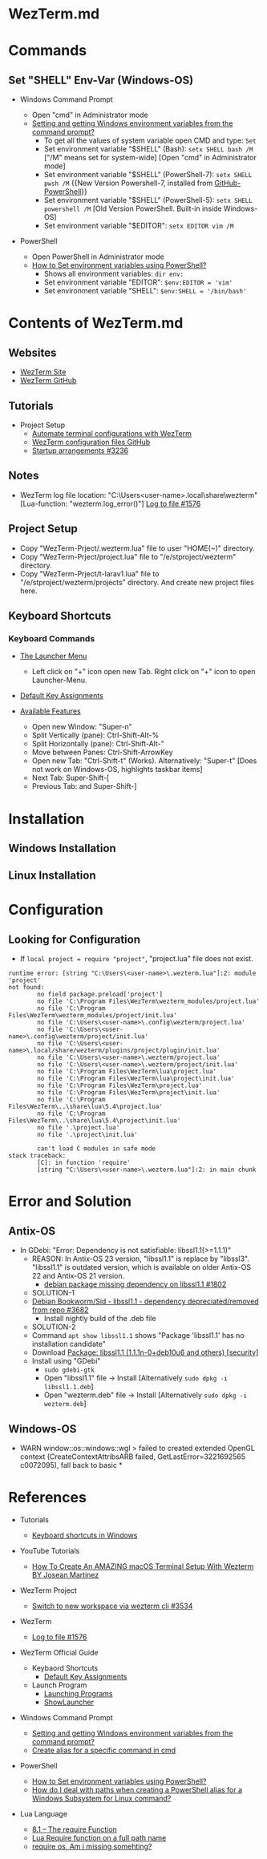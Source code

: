 # WezTerm.md

# Commands

## Set "SHELL" Env-Var (Windows-OS)

* Windows Command Prompt
  * Open "cmd" in Administrator mode
  * [Setting and getting Windows environment variables from the command prompt?](https://superuser.com/questions/79612/setting-and-getting-windows-environment-variables-from-the-command-prompt)
    * To get all the values of system variable open CMD and type: `Set`
    * Set environment variable "$SHELL" (Bash): `setx SHELL bash /M` ["/M" means set for system-wide] [Open "cmd" in Administrator mode]
    * Set environment variable "$SHELL" (PowerShell-7): `setx SHELL pwsh /M` {{New Version Powershell-7, installed from [GitHub-PowerShell](https://github.com/PowerShell/PowerShell)}}
    * Set environment variable "$SHELL" (PowerShell-5): `setx SHELL powershell /M` [Old Version PowerShell. Built-in inside Windows-OS]
    * Set environment variable "$EDITOR": `setx EDITOR vim /M`

* PowerShell
  * Open PowerShell in Administrator mode
  * [How to Set environment variables using PowerShell?](https://www.tutorialspoint.com/how-to-set-environment-variables-using-powershell)
    * Shows all environment variables: `dir env:`
    * Set environment variable "EDITOR": `$env:EDITOR = 'vim'`
    * Set environment variable "SHELL": `$env:SHELL = '/bin/bash'`

# Contents of WezTerm.md

## Websites
* [WezTerm Site](https://wezfurlong.org/wezterm/index.html)
* [WezTerm GitHub](https://github.com/wez/wezterm)

## Tutorials
* Project Setup
  * [Automate terminal configurations with WezTerm](https://cosimomatteini.com/blog/terminal-configurations-with-wezterm)
  * [WezTerm configuration files GitHub](https://github.com/devmatteini/dotfiles/tree/main/config/wezterm)
  * [Startup arrangements #3236](https://github.com/wez/wezterm/discussions/3236)

## Notes
* WezTerm log file location: "C:\Users\<user-name>\.local\share\wezterm" [Lua-function: "wezterm.log_error()"] [Log to file #1576](https://github.com/wez/wezterm/issues/1576)

## Project Setup
* Copy "WezTerm-Prject/.wezterm.lua" file to user "HOME(~)" directory.
* Copy "WezTerm-Prject/project.lua" file to "/e/stproject/wezterm" directory.
* Copy "WezTerm-Prject/t-larav1.lua" file to "/e/stproject/wezterm/projects" directory. And create new project files here.

## Keyboard Shortcuts

### Keyboard Commands
* [The Launcher Menu](https://wezfurlong.org/wezterm/config/launch.html#the-launcher-menu)
  * Left click on "+" icon open new Tab. Right click on "+" icon to open Launcher-Menu.

* [Default Key Assignments](https://wezfurlong.org/wezterm/config/default-keys.html)
* [Available Features](https://wezfurlong.org/wezterm/features.html#available-features)
  * Open new Window: "Super-n"
  * Split Vertically (pane): Ctrl-Shift-Alt-%
  * Split Horizontally (pane): Ctrl-Shift-Alt-"
  * Move between Panes: Ctrl-Shift-ArrowKey
  * Open new Tab: "Ctrl-Shift-t" (Works). Alternatively: "Super-t" [Does not work on Windows-OS, highlights taskbar items]
  * Next Tab: Super-Shift-[
  * Previous Tab:  and Super-Shift-]

# Installation

## Windows Installation

## Linux Installation

# Configuration

## Looking for Configuration
* If `local project = require "project"`, "project.lua" file does not exist.
```shellscript
runtime error: [string "C:\Users\<user-name>\.wezterm.lua"]:2: module 'project'
not found:
        no field package.preload['project']
        no file 'C:\Program Files\WezTerm\wezterm_modules/project.lua'
        no file 'C:\Program Files\WezTerm\wezterm_modules/project/init.lua'
        no file 'C:\Users\<user-name>\.config\wezterm/project.lua'
        no file 'C:\Users\<user-name>\.config\wezterm/project/init.lua'
        no file 'C:\Users\<user-name>\.local/share/wezterm/plugins/project/plugin/init.lua'
        no file 'C:\Users\<user-name>\.wezterm/project.lua'
        no file 'C:\Users\<user-name>\.wezterm/project/init.lua'
        no file 'C:\Program Files\WezTerm\lua\project.lua'
        no file 'C:\Program Files\WezTerm\lua\project\init.lua'
        no file 'C:\Program Files\WezTerm\project.lua'
        no file 'C:\Program Files\WezTerm\project\init.lua'
        no file 'C:\Program Files\WezTerm\..\share\lua\5.4\project.lua'
        no file 'C:\Program Files\WezTerm\..\share\lua\5.4\project\init.lua'
        no file '.\project.lua'
        no file '.\project\init.lua'

        can't load C modules in safe mode
stack traceback:
        [C]: in function 'require'
        [string "C:\Users\<user-name>\.wezterm.lua"]:2: in main chunk
```

# Error and Solution

## Antix-OS

* In GDebi: "Error: Dependency is not satisfiable: libssl1.1(>=1.1.1)"
  * REASON: In Antix-OS 23 version, "libssl1.1" is replace by "libssl3". "libssl1.1" is outdated version, which is available on older Antix-OS 22 and Antix-OS 21 version.
    * [debian package missing dependency on libssl1.1 #1802](https://github.com/zerotier/ZeroTierOne/issues/1802)
  * SOLUTION-1
  * [Debian Bookworm/Sid - libssl1.1 - dependency depreciated/removed from repo #3682](https://github.com/wez/wezterm/issues/3682)
    * Install nightly build of the .deb file
  * SOLUTION-2
  * Command `apt show libssl1.1` shows "Package 'libssl1.1' has no installation candidate"
  * Download [Package: libssl1.1 (1.1.1n-0+deb10u6 and others) [security]](https://packages.debian.org/buster/libssl1.1)
  * Install using "GDebi"
    * `sudo gdebi-gtk`
    * Open "libssl1.1" file -> Install [Alternatively `sudo dpkg -i libssl1.1.deb`]
    * Open "wezterm.deb" file -> Install [Alternatively `sudo dpkg -i wezterm.deb`]

## Windows-OS

* WARN   window::os::windows::wgl > failed to created extended OpenGL context (CreateContextAttribsARB failed, GetLastError=3221692565 c0072095),
fall back to basic
  * 

# References

* Tutorials
  * [Keyboard shortcuts in Windows](https://support.microsoft.com/en-us/windows/keyboard-shortcuts-in-windows-dcc61a57-8ff0-cffe-9796-cb9706c75eec#WindowsVersion=Windows_10)

* YouTube Tutorials
  * [How To Create An AMAZING macOS Terminal Setup With Wezterm BY Josean Martinez](https://www.youtube.com/watch?v=TTgQV21X0SQ)

* WezTerm Project
  * [Switch to new workspace via wezterm cli #3534](https://github.com/wez/wezterm/discussions/3534)

* WezTerm
  * [Log to file #1576](https://github.com/wez/wezterm/issues/1576)

* WezTerm Official Guide
  * Keybaord Shortcuts
    * [Default Key Assignments](https://wezfurlong.org/wezterm/config/default-keys.html)
  * Launch Program  
    * [Launching Programs](https://wezfurlong.org/wezterm/config/launch.html)
    * [ShowLauncher](https://wezfurlong.org/wezterm/config/lua/keyassignment/ShowLauncher.html)
  
* Windows Command Prompt
  * [Setting and getting Windows environment variables from the command prompt?](https://superuser.com/questions/79612/setting-and-getting-windows-environment-variables-from-the-command-prompt)
  * [Create alias for a specific command in cmd](https://stackoverflow.com/questions/54866820/create-alias-for-a-specific-command-in-cmd)

* PowerShell
  * [How to Set environment variables using PowerShell?](https://www.tutorialspoint.com/how-to-set-environment-variables-using-powershell)
  * [How do I deal with paths when creating a PowerShell alias for a Windows Subsystem for Linux command?](https://serverfault.com/questions/911513/how-do-i-deal-with-paths-when-creating-a-powershell-alias-for-a-windows-subsyste)

* Lua Language
  * [8.1 – The require Function](https://www.lua.org/pil/8.1.html)
  * [Lua Require function on a full path name](https://stackoverflow.com/questions/11868847/lua-require-function-on-a-full-path-name)
  * [require os, Am i missing somehting?](https://stackoverflow.com/questions/52517153/require-os-am-i-missing-somehting)

